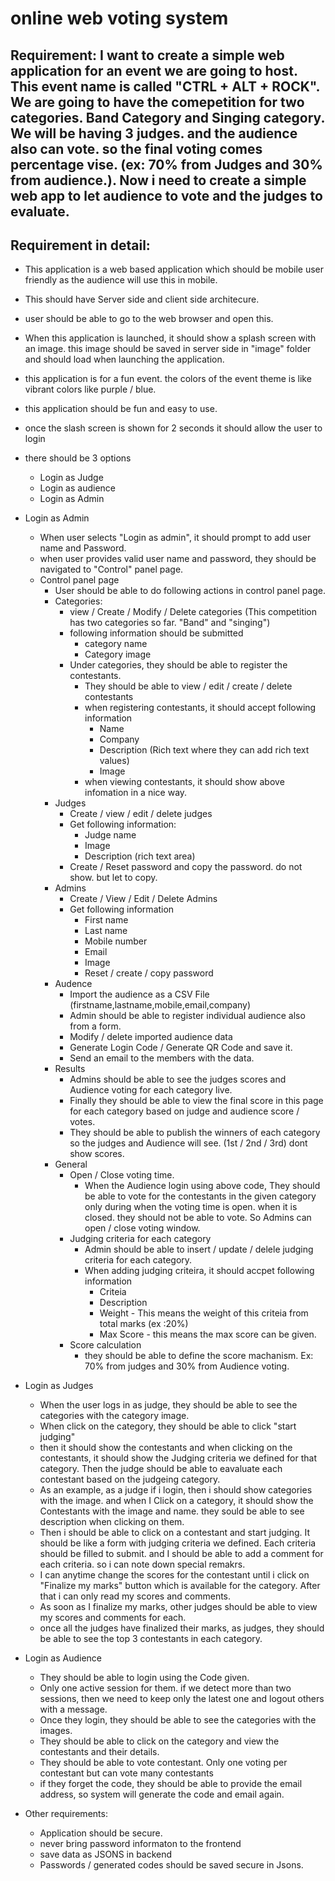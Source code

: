 # online web voting system
## Requirement: I want to create a simple web application for an event we are going to host. This event name is called "CTRL + ALT + ROCK". We are going to have the comepetition for two categories. Band Category and Singing category. We will be having 3 judges. and the audience also can vote. so the final voting comes percentage vise. (ex: 70% from Judges and 30% from audience.). Now i need to create a simple web app to let audience to vote and the judges to evaluate. 

## Requirement in detail:
- This application is a web based application which should be mobile user friendly as the audience will use this in mobile. 
- This should have Server side and client side architecure.
- user should be able to go to the web browser and open this.
- When this application is launched, it should show a splash screen with an image. this image should be saved in server side in "image" folder and should load when launching the application.
- this application is for a fun event. the colors of the event theme is like vibrant colors like purple / blue. 
- this application should be fun and easy to use.
- once the slash screen is shown for 2 seconds it should allow the user to login
- there should be 3 options
    - Login as Judge
    - Login as audience
    - Login as Admin
- Login as Admin
    - When user selects "Login as admin", it should prompt to add user name and Password.
    - when user provides valid user name and password, they should be navigated to "Control" panel page.
    - Control panel page
        - User should be able to do following actions in control panel page.
        - Categories:
            - view / Create / Modify / Delete categories (This competition has two categories so far. "Band" and "singing")
            - following information should be submitted
                - category name
                - Category image
            - Under categories, they should be able to register the contestants.
                - They should be able to view / edit / create / delete contestants
                - when registering contestants, it should accept following information
                    - Name
                    - Company
                    - Description (Rich text where they can add rich text values)
                    - Image
                - when viewing contestants, it should show above infomation in a nice way.
        - Judges
            - Create / view / edit / delete judges
            - Get following information:
                - Judge name
                - Image
                - Description (rich text area)
            - Create / Reset password and copy the password. do not show. but let to copy.
        - Admins
            - Create / View / Edit / Delete Admins
            - Get following information
                - First name
                - Last name
                - Mobile number
                - Email
                - Image
                - Reset / create / copy password
        - Audence
            - Import the audience as a CSV File (firstname,lastname,mobile,email,company)
            - Admin should be able to register individual audience also from a form.
            - Modify / delete imported audience data
            - Generate Login Code / Generate QR Code and save it.
            - Send an email to the members with the data.
        - Results
            - Admins should be able to see the judges scores and Audience voting for each category live.
            - Finally they should be able to view the final score in this page for each category based on judge and audience score / votes.
            - They should be able to publish the winners of each category so the judges and Audience will see. (1st / 2nd / 3rd) dont show scores.
        - General
            - Open / Close voting time.
                - When the Audience login using above code, They should be able to vote for the contestants in the given category only during when the voting time is open. when it is closed. they should not be able to vote. So Admins can open / close voting window.
            - Judging criteria for each category
                - Admin should be able to insert / update / delele judging criteria for each category.
                - When adding judging criteira, it should accpet following information
                    - Criteia
                    - Description
                    - Weight - This means the weight of this criteia from total marks (ex :20%)
                    - Max Score - this means the max score can be given.
            - Score calculation
                - they should be able to define the score machanism. Ex: 70% from judges and 30% from Audience voting.
- Login as Judges
    - When the user logs in as judge, they should be able to see the categories with the category image.
    - When click on the category, they should be able to click "start judging"
    - then it should show the contestants and when clicking on the contestants, it should show the Judging criteria we defined for that category. Then the judge should be able to eavaluate each contestant based on the judgeing category.
    - As an example, as a judge if i login, then i should show categories with the image. and when I Click on a category, it should show the Contestants with the image and name. they sould be able to see description when clicking on them.
    - Then i should be able to click on a contestant and start judging. It should be like a form with judging criteria we defined. Each criteria should be filled to submit. and I should be able to add a comment for each criteria. so i can note down special remakrs.
    - I can anytime change the scores for the contestant until i click on "Finalize my marks" button which is available for the category. After that i can only read my scores and comments.
    - As soon as I finalize my marks, other judges should be able to view my scores and comments for each.
    - once all the judges have finalized their marks, as judges, they should be able to see the top 3 contestants in each category.
- Login as Audience
    - They should be able to login using the Code given.
    - Only one active session for them. if we detect more than two sessions, then we need to keep only the latest one and logout others with a message.
    - Once they login, they should be able to see the categories with the images.
    - They should be able to click on the category and view the contestants and their details.
    - They should be able to vote contestant. Only one voting per contestant but can vote many contestants
    - if they forget the code, they should be able to provide the email address, so system will generate the code and email again.

- Other requirements:
    - Application should be secure.
    - never bring password informaton to the frontend
    - save data as JSONS in backend
    - Passwords / generated codes should be saved secure in Jsons.
    